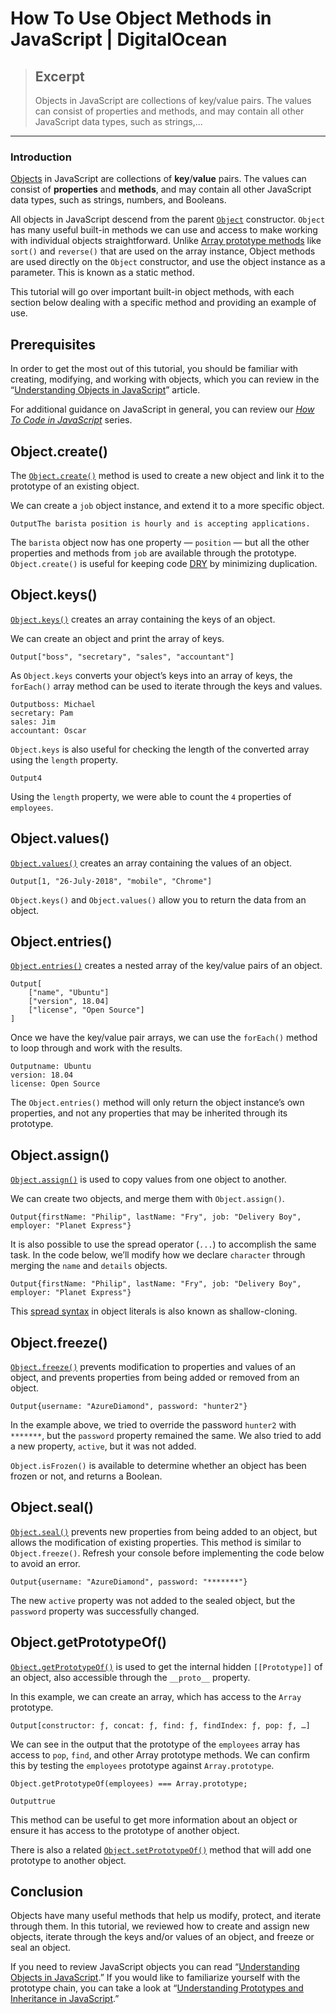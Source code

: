 
# How To Use Object Methods in JavaScript | DigitalOcean

> ## Excerpt
> Objects in JavaScript are collections of key/value pairs. The values can consist of properties and methods, and may contain all other JavaScript data types, such as strings,...

---
### Introduction

[Objects](https://www.digitalocean.com/community/tutorials/understanding-objects-in-javascript) in JavaScript are collections of **key**/**value** pairs. The values can consist of **properties** and **methods**, and may contain all other JavaScript data types, such as strings, numbers, and Booleans.

All objects in JavaScript descend from the parent [`Object`](https://developer.mozilla.org/en-US/docs/Web/JavaScript/Reference/Global_Objects/Object) constructor. `Object` has many useful built-in methods we can use and access to make working with individual objects straightforward. Unlike [Array prototype methods](https://www.digitalocean.com/community/tutorials/how-to-use-array-methods-in-javascript-mutator-methods) like `sort()` and `reverse()` that are used on the array instance, Object methods are used directly on the `Object` constructor, and use the object instance as a parameter. This is known as a static method.

This tutorial will go over important built-in object methods, with each section below dealing with a specific method and providing an example of use.

## Prerequisites

In order to get the most out of this tutorial, you should be familiar with creating, modifying, and working with objects, which you can review in the “[Understanding Objects in JavaScript](https://www.digitalocean.com/community/tutorials/understanding-objects-in-javascript)” article.

For additional guidance on JavaScript in general, you can review our _[How To Code in JavaScript](https://www.digitalocean.com/community/tutorial_series/how-to-code-in-javascript)_ series.

## Object.create()

The [`Object.create()`](https://developer.mozilla.org/en-US/docs/Web/JavaScript/Reference/Global_Objects/Object/create) method is used to create a new object and link it to the prototype of an existing object.

We can create a `job` object instance, and extend it to a more specific object.

```
OutputThe barista position is hourly and is accepting applications.
```

The `barista` object now has one property — `position` — but all the other properties and methods from `job` are available through the prototype. `Object.create()` is useful for keeping code [DRY](https://www.digitalocean.com/community/tutorials/digitalocean-community-glossary#dry-development) by minimizing duplication.

## Object.keys()

[`Object.keys()`](https://developer.mozilla.org/en-US/docs/Web/JavaScript/Reference/Global_Objects/Object/keys) creates an array containing the keys of an object.

We can create an object and print the array of keys.

```
Output["boss", "secretary", "sales", "accountant"]
```

As `Object.keys` converts your object’s keys into an array of keys, the `forEach()` array method can be used to iterate through the keys and values.

```
Outputboss: Michael
secretary: Pam
sales: Jim
accountant: Oscar
```

`Object.keys` is also useful for checking the length of the converted array using the `length` property.

```
Output4
```

Using the `length` property, we were able to count the `4` properties of `employees`.

## Object.values()

[`Object.values()`](https://developer.mozilla.org/en-US/docs/Web/JavaScript/Reference/Global_Objects/Object/values) creates an array containing the values of an object.

```
Output[1, "26-July-2018", "mobile", "Chrome"]
```

`Object.keys()` and `Object.values()` allow you to return the data from an object.

## Object.entries()

[`Object.entries()`](https://developer.mozilla.org/en-US/docs/Web/JavaScript/Reference/Global_Objects/Object/entries) creates a nested array of the key/value pairs of an object.

```
Output[
    ["name", "Ubuntu"]
    ["version", 18.04]
    ["license", "Open Source"]
]
```

Once we have the key/value pair arrays, we can use the `forEach()` method to loop through and work with the results.

```
Outputname: Ubuntu
version: 18.04
license: Open Source
```

The `Object.entries()` method will only return the object instance’s own properties, and not any properties that may be inherited through its prototype.

## Object.assign()

[`Object.assign()`](https://developer.mozilla.org/en-US/docs/Web/JavaScript/Reference/Global_Objects/Object/assign) is used to copy values from one object to another.

We can create two objects, and merge them with `Object.assign()`.

```
Output{firstName: "Philip", lastName: "Fry", job: "Delivery Boy", employer: "Planet Express"}
```

It is also possible to use the spread operator (`...`) to accomplish the same task. In the code below, we’ll modify how we declare `character` through merging the `name` and `details` objects.

```
Output{firstName: "Philip", lastName: "Fry", job: "Delivery Boy", employer: "Planet Express"}
```

This [spread syntax](https://developer.mozilla.org/en-US/docs/Web/JavaScript/Reference/Operators/Spread_syntax#Spread_in_object_literals) in object literals is also known as shallow-cloning.

## Object.freeze()

[`Object.freeze()`](https://developer.mozilla.org/en-US/docs/Web/JavaScript/Reference/Global_Objects/Object/freeze) prevents modification to properties and values of an object, and prevents properties from being added or removed from an object.

```
Output{username: "AzureDiamond", password: "hunter2"}
```

In the example above, we tried to override the password `hunter2` with `*******`, but the `password` property remained the same. We also tried to add a new property, `active`, but it was not added.

`Object.isFrozen()` is available to determine whether an object has been frozen or not, and returns a Boolean.

## Object.seal()

[`Object.seal()`](https://developer.mozilla.org/en-US/docs/Web/JavaScript/Reference/Global_Objects/Object/seal) prevents new properties from being added to an object, but allows the modification of existing properties. This method is similar to `Object.freeze()`. Refresh your console before implementing the code below to avoid an error.

```
Output{username: "AzureDiamond", password: "*******"}
```

The new `active` property was not added to the sealed object, but the `password` property was successfully changed.

## Object.getPrototypeOf()

[`Object.getPrototypeOf()`](https://developer.mozilla.org/en-US/docs/Web/JavaScript/Reference/Global_Objects/Object/getPrototypeOf) is used to get the internal hidden `[[Prototype]]` of an object, also accessible through the `__proto__` property.

In this example, we can create an array, which has access to the `Array` prototype.

```
Output[constructor: ƒ, concat: ƒ, find: ƒ, findIndex: ƒ, pop: ƒ, …]
```

We can see in the output that the prototype of the `employees` array has access to `pop`, `find`, and other Array prototype methods. We can confirm this by testing the `employees` prototype against `Array.prototype`.

```
Object.getPrototypeOf(employees) === Array.prototype;
```

```
Outputtrue
```

This method can be useful to get more information about an object or ensure it has access to the prototype of another object.

There is also a related [`Object.setPrototypeOf()`](https://developer.mozilla.org/en-US/docs/Web/JavaScript/Reference/Global_Objects/Object/setPrototypeOf) method that will add one prototype to another object.

## Conclusion

Objects have many useful methods that help us modify, protect, and iterate through them. In this tutorial, we reviewed how to create and assign new objects, iterate through the keys and/or values of an object, and freeze or seal an object.

If you need to review JavaScript objects you can read “[Understanding Objects in JavaScript](https://www.digitalocean.com/community/tutorials/understanding-objects-in-javascript).” If you would like to familiarize yourself with the prototype chain, you can take a look at “[Understanding Prototypes and Inheritance in JavaScript](https://www.digitalocean.com/community/tutorials/understanding-prototypes-and-inheritance-in-javascript).”
